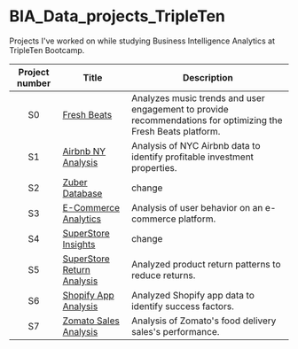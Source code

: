 # BIA_Data_projects_TripleTen
Projects I've worked on while studying Business Intelligence Analytics at TripleTen Bootcamp.

| Project number | Title | Description |
| :-----------: | ----------- |----------- |
| S0 | [Fresh Beats](https://github.com/viaesa/Data_projects_TripleTen/tree/main/Fresh%20Beats)  | Analyzes music trends and user engagement to provide recommendations for optimizing the Fresh Beats platform. | 
| S1 | [Airbnb NY Analysis](https://github.com/viaesa/Data_projects_TripleTen/tree/main/Airbnb%20NY%20Analysis)      | Analysis of NYC Airbnb data to identify profitable investment properties.    | 
| S2 | [Zuber Database](https://github.com/viaesa/Data_projects_TripleTen/tree/main/Zuber%20Database) | change         | 
| S3 | [E-Commerce Analytics](https://github.com/viaesa/Data_projects_TripleTen/tree/main/ECommerce%20Analysis)        | Analysis of user behavior on an e-commerce platform.                     |
| S4 | [SuperStore Insights](https://github.com/viaesa/Data_projects_TripleTen/tree/main/SuperStore%20Insights)  | change            | 
| S5 | [SuperStore Return Analysis](https://github.com/viaesa/Data_projects_TripleTen/tree/main/SuperStore%20Return%20Analysis)    | Analyzed product return patterns to reduce returns.                 |
| S6 |[Shopify App Analysis](https://github.com/viaesa/Data_projects_TripleTen/tree/main/Shopify%20App%20Analysis)| Analyzed Shopify app data to identify success factors.                       | 
| S7 | [Zomato Sales Analysis](https://github.com/viaesa/Data_projects_TripleTen/tree/main/Zomato%20Restaurant%20Analysis)| Analysis of Zomato's food delivery sales's performance.            | 
